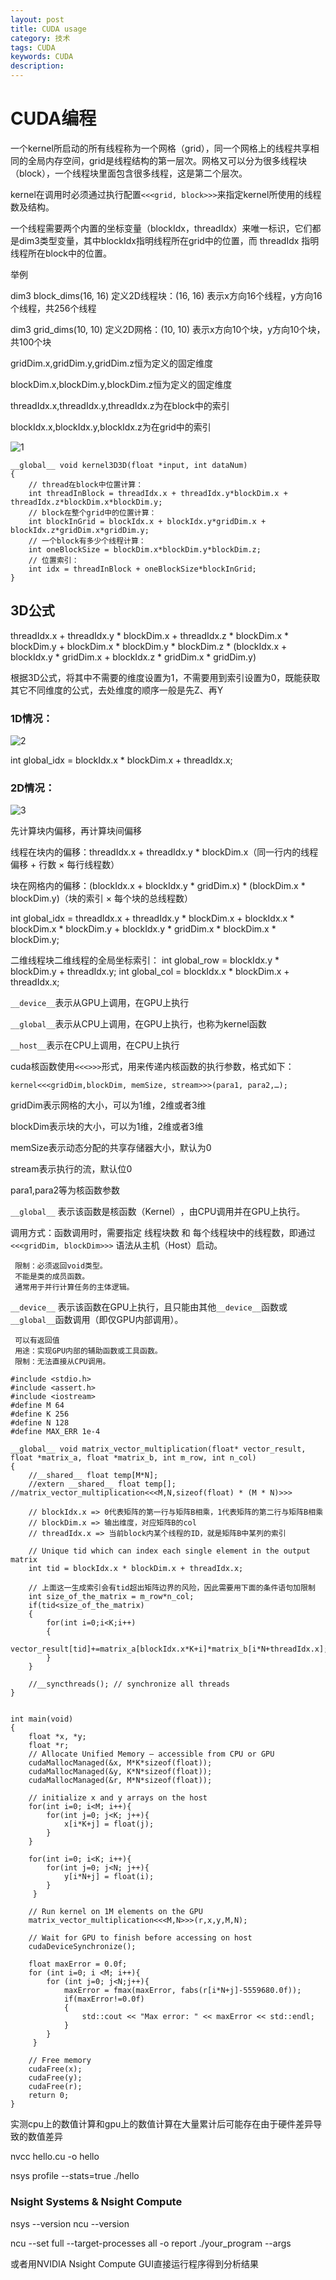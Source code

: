 ```yaml
---
layout: post
title: CUDA usage
category: 技术
tags: CUDA
keywords: CUDA
description:
---
```


# CUDA编程

一个kernel所启动的所有线程称为一个网格（grid），同一个网格上的线程共享相同的全局内存空间，grid是线程结构的第一层次。网格又可以分为很多线程块（block），一个线程块里面包含很多线程，这是第二个层次。

kernel在调用时必须通过执行配置`<<<grid, block>>>`来指定kernel所使用的线程数及结构。

一个线程需要两个内置的坐标变量（blockIdx，threadIdx）来唯一标识，它们都是dim3类型变量，其中blockIdx指明线程所在grid中的位置，而 threadIdx 指明线程所在block中的位置。


举例

dim3 block_dims(16, 16) 定义2D线程块：(16, 16) 表示x方向16个线程，y方向16个线程，共256个线程

dim3 grid_dims(10, 10) 定义2D网格：(10, 10) 表示x方向10个块，y方向10个块，共100个块

gridDim.x,gridDim.y,gridDim.z恒为定义的固定维度

blockDim.x,blockDim.y,blockDim.z恒为定义的固定维度

threadIdx.x,threadIdx.y,threadIdx.z为在block中的索引

blockIdx.x,blockIdx.y,blockIdx.z为在grid中的索引

![1](/public/img/posts/cuda/grid_block.png)

```
__global__ void kernel3D3D(float *input, int dataNum)
{
    // thread在block中位置计算：
    int threadInBlock = threadIdx.x + threadIdx.y*blockDim.x + threadIdx.z*blockDim.x*blockDim.y;
    // block在整个grid中的位置计算：
    int blockInGrid = blockIdx.x + blockIdx.y*gridDim.x + blockIdx.z*gridDim.x*gridDim.y;
    // 一个block有多少个线程计算：
    int oneBlockSize = blockDim.x*blockDim.y*blockDim.z;
    // 位置索引：
    int idx = threadInBlock + oneBlockSize*blockInGrid;
}
```

## 3D公式

threadIdx.x + threadIdx.y * blockDim.x + threadIdx.z * blockDim.x * blockDim.y + blockDim.x * blockDim.y * blockDim.z * (blockIdx.x + blockIdx.y * gridDim.x + blockIdx.z * gridDim.x * gridDim.y)

根据3D公式，将其中不需要的维度设置为1，不需要用到索引设置为0，既能获取其它不同维度的公式，去处维度的顺序一般是先Z、再Y

### 1D情况：

![2](/public/img/posts/cuda/1d.png)

int global_idx = blockIdx.x * blockDim.x + threadIdx.x;

### 2D情况：

![3](/public/img/posts/cuda/2d.png)

先计算块内偏移，再计算块间偏移

线程在块内的偏移：threadIdx.x + threadIdx.y * blockDim.x（同一行内的线程偏移 + 行数 × 每行线程数）

块在网格内的偏移：(blockIdx.x + blockIdx.y * gridDim.x) * (blockDim.x * blockDim.y)（块的索引 × 每个块的总线程数）		   

int global_idx = threadIdx.x + threadIdx.y * blockDim.x + blockIdx.x * blockDim.x * blockDim.y + blockIdx.y * gridDim.x * blockDim.x * blockDim.y;

二维线程块二维线程的全局坐标索引：
int global_row = blockIdx.y * blockDim.y + threadIdx.y;
int global_col = blockIdx.x * blockDim.x + threadIdx.x;


`__device__`表示从GPU上调用，在GPU上执行

`__global__`表示从CPU上调用，在GPU上执行，也称为kernel函数

`__host__`表示在CPU上调用，在CPU上执行

cuda核函数使用`<<<>>>`形式，用来传递内核函数的执行参数，格式如下：

`kernel<<<gridDim,blockDim, memSize, stream>>>(para1, para2,…);`

gridDim表示网格的大小，可以为1维，2维或者3维

blockDim表示块的大小，可以为1维，2维或者3维

memSize表示动态分配的共享存储器大小，默认为0

stream表示执行的流，默认位0

para1,para2等为核函数参数


`__global__‌`
表示该函数是‌核函数（Kernel）‌，由CPU调用并在GPU上执行。

调用方式：函数调用时，需要指定 线程块数 和 每个线程块中的线程数，即通过 `<<<gridDim, blockDim>>>` 语法从主机（Host）启动。

     限制：必须返回void类型。
     不能是类的成员函数。
     通常用于并行计算任务的主体逻辑。
	 
‌`__device__‌`
表示该函数在GPU上执行，且只能由其他`__device__`函数或`__global__`函数调用（即仅GPU内部调用）。

     可以有返回值
     用途：实现GPU内部的辅助函数或工具函数。
     限制：无法直接从CPU调用。

```
#include <stdio.h>
#include <assert.h>
#include <iostream>
#define M 64
#define K 256
#define N 128
#define MAX_ERR 1e-4

__global__ void matrix_vector_multiplication(float* vector_result, float *matrix_a, float *matrix_b, int m_row, int n_col)
{
    //__shared__ float temp[M*N]; 
    //extern __shared__ float temp[]; //matrix_vector_multiplication<<<M,N,sizeof(float) * (M * N)>>>

    // blockIdx.x => 0代表矩阵的第一行与矩阵B相乘，1代表矩阵的第二行与矩阵B相乘
    // blockDim.x => 输出维度，对应矩阵B的col
    // threadIdx.x => 当前block内某个线程的ID，就是矩阵B中某列的索引

    // Unique tid which can index each single element in the output matrix
    int tid = blockIdx.x * blockDim.x + threadIdx.x;

    // 上面这一生成索引会有tid超出矩阵边界的风险，因此需要用下面的条件语句加限制
    int size_of_the_matrix = m_row*n_col;
    if(tid<size_of_the_matrix)
    {
        for(int i=0;i<K;i++)
        {
            vector_result[tid]+=matrix_a[blockIdx.x*K+i]*matrix_b[i*N+threadIdx.x];
        }
    }

    //__syncthreads(); // synchronize all threads
}


int main(void)
{
    float *x, *y;
    float *r;
    // Allocate Unified Memory – accessible from CPU or GPU
    cudaMallocManaged(&x, M*K*sizeof(float));
    cudaMallocManaged(&y, K*N*sizeof(float));
    cudaMallocManaged(&r, M*N*sizeof(float));

    // initialize x and y arrays on the host
    for(int i=0; i<M; i++){
        for(int j=0; j<K; j++){
            x[i*K+j] = float(j);
        }
    }

    for(int i=0; i<K; i++){
        for(int j=0; j<N; j++){
            y[i*N+j] = float(i);
        }
     }

    // Run kernel on 1M elements on the GPU
    matrix_vector_multiplication<<<M,N>>>(r,x,y,M,N);

    // Wait for GPU to finish before accessing on host
    cudaDeviceSynchronize();

    float maxError = 0.0f;
    for (int i=0; i <M; i++){
        for (int j=0; j<N;j++){
            maxError = fmax(maxError, fabs(r[i*N+j]-5559680.0f));
            if(maxError!=0.0f)
            {
                std::cout << "Max error: " << maxError << std::endl;
            }
        }
     }

    // Free memory
    cudaFree(x);
    cudaFree(y);
    cudaFree(r);
    return 0;
}
```

实测cpu上的数值计算和gpu上的数值计算在大量累计后可能存在由于硬件差异导致的数值差异

nvcc hello.cu -o hello

nsys profile --stats=true ./hello

### Nsight Systems & Nsight Compute

nsys --version
ncu --version

ncu --set full --target-processes all -o report ./your_program --args

或者用NVIDIA Nsight Compute GUI直接运行程序得到分析结果